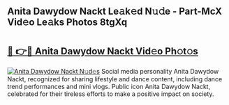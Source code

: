 ## Anita Dawydow Nackt Le𝚊k𝚎d N𝚞𝚍e - Part-McX Vid𝚎o Le𝚊ks Photos 8tgXq

# <h2><a href="http://fb92am.evod.top/?m=Anita+Dawydow+Nackt">🔗 👉🔴 Anita Dawydow Nackt Vid𝚎o Ph𝚘t𝚘s</a></h2>

[![Anita Dawydow Nackt N𝚞d𝚎s](https://i.imgur.com/8V9OHl7.gif)](http://fb92am.evod.top/?m=Anita+Dawydow+Nackt)
Social media personality Anita Dawydow Nackt, recognized for sharing lifestyle and dance content, including dance trend performances and mini vlogs. Public icon Anita Dawydow Nackt, celebrated for their tireless efforts to make a positive impact on society. 
